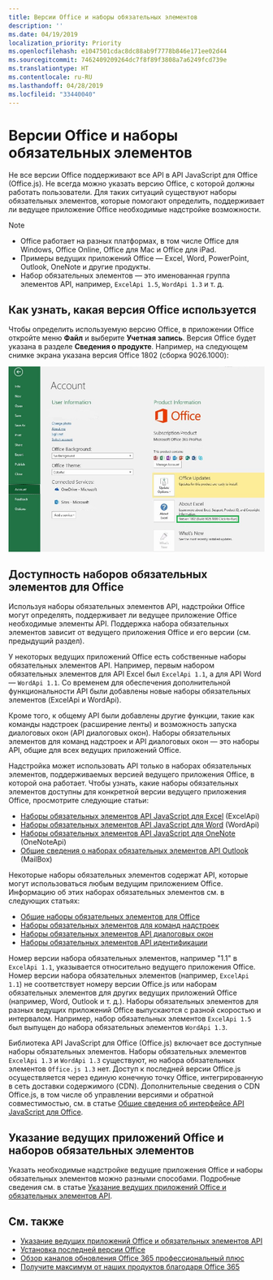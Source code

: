 ```yaml
---
title: Версии Office и наборы обязательных элементов
description: ''
ms.date: 04/19/2019
localization_priority: Priority
ms.openlocfilehash: e1047501cdac8dc88ab9f7778b846e171ee02d44
ms.sourcegitcommit: 7462409209264dc7f8f89f3808a7a6249fcd739e
ms.translationtype: HT
ms.contentlocale: ru-RU
ms.lasthandoff: 04/28/2019
ms.locfileid: "33440040"
---
```

# <a name="office-versions-and-requirement-sets"></a>Версии Office и наборы обязательных элементов

Не все версии Office поддерживают все API в API JavaScript для Office (Office.js). Не всегда можно указать версию Office, с которой должны работать пользователи.  Для таких ситуаций существуют наборы обязательных элементов, которые помогают определить, поддерживает ли ведущее приложение Office необходимые надстройке возможности. 

> [!NOTE]
> - Office работает на разных платформах, в том числе Office для Windows, Office Online, Office для Mac и Office для iPad.
> - Примеры ведущих приложений Office — Excel, Word, PowerPoint, Outlook, OneNote и другие продукты.  
> - Набор обязательных элементов — это именованная группа элементов API, например, `ExcelApi 1.5`, `WordApi 1.3` и т. д.  


## <a name="how-to-check-your-office-version"></a>Как узнать, какая версия Office используется

Чтобы определить используемую версию Office, в приложении Office откройте меню **Файл** и выберите **Учетная запись**. Версия Office будет указана в разделе **Сведения о продукте**. Например, на следующем снимке экрана указана версия Office 1802 (сборка 9026.1000):

![Проверка версии Office](../images/office-version-number-ui.jpg)


## <a name="office-requirement-sets-availability"></a>Доступность наборов обязательных элементов для Office

Используя наборы обязательных элементов API, надстройки Office могут определять, поддерживает ли ведущее приложение Office необходимые элементы API. Поддержка набора обязательных элементов зависит от ведущего приложения Office и его версии (см. предыдущий раздел).

У некоторых ведущих приложений Office есть собственные наборы обязательных элементов API. Например, первым набором обязательных элементов для API Excel был `ExcelApi 1.1`, а для API Word — `WordApi 1.1`. Со временем для обеспечения дополнительной функциональности API были добавлены новые наборы обязательных элементов (ExcelApi и WordApi).

Кроме того, к общему API были добавлены другие функции, такие как команды надстроек (расширение ленты) и возможность запуска диалоговых окон (API диалоговых окон). Наборы обязательных элементов для команд надстроек и API диалоговых окон — это наборы API, общие для всех ведущих приложений Office.

Надстройка может использовать API только в наборах обязательных элементов, поддерживаемых версией ведущего приложения Office, в которой она работает. Чтобы узнать, какие наборы обязательных элементов доступны для конкретной версии ведущего приложения Office, просмотрите следующие статьи:

- [Наборы обязательных элементов API JavaScript для Excel](/office/dev/add-ins/reference/requirement-sets/excel-api-requirement-sets) (ExcelApi)
- [Наборы обязательных элементов API JavaScript для Word](/office/dev/add-ins/reference/requirement-sets/word-api-requirement-sets) (WordApi)
- [Наборы обязательных элементов API JavaScript для OneNote](/office/dev/add-ins/reference/requirement-sets/onenote-api-requirement-sets) (OneNoteApi)
- [Общие сведения о наборах обязательных элементов API Outlook](/office/dev/add-ins/reference/requirement-sets/outlook-api-requirement-sets) (MailBox)

Некоторые наборы обязательных элементов содержат API, которые могут использоваться любым ведущим приложением Office. Информацию об этих наборах обязательных элементов см. в следующих статьях:

- [Общие наборы обязательных элементов для Office](/office/dev/add-ins/reference/requirement-sets/office-add-in-requirement-sets)
- [Наборы обязательных элементов для команд надстроек](/office/dev/add-ins/reference/requirement-sets/add-in-commands-requirement-sets)
- [Наборы обязательных элементов API диалоговых окон](/office/dev/add-ins/reference/requirement-sets/dialog-api-requirement-sets)
- [Наборы обязательных элементов API идентификации](/office/dev/add-ins/reference/requirement-sets/identity-api-requirement-sets)

Номер версии набора обязательных элементов, например "1.1" в `ExcelApi 1.1`, указывается относительно ведущего приложения Office. Номер версии набора обязательных элементов (например, `ExcelApi 1.1`) не соответствует номеру версии Office.js или наборам обязательных элементов для других ведущих приложений Office (например, Word, Outlook и т. д.).  Наборы обязательных элементов для разных ведущих приложений Office выпускаются с разной скоростью и интервалом. Например, набор обязательных элементов `ExcelApi 1.5` был выпущен до набора обязательных элементов `WordApi 1.3`.

Библиотека API JavaScript для Office (Office.js) включает все доступные наборы обязательных элементов. Наборы обязательных элементов `ExcelApi 1.3` и `WordApi 1.3` существуют, но набора обязательных элементов `Office.js 1.3` нет. Доступ к последней версии Office.js осуществляется через единую конечную точку Office, интегрированную в сеть доставки содержимого (CDN). Дополнительные сведения о CDN Office.js, в том числе об управлении версиями и обратной совместимостью, см. в статье [Общие сведения об интерфейсе API JavaScript для Office](/office/dev/add-ins/develop/understanding-the-javascript-api-for-office).

## <a name="specify-office-hosts-and-requirement-sets"></a>Указание ведущих приложений Office и наборов обязательных элементов

Указать необходимые надстройке ведущие приложения Office и наборы обязательных элементов можно разными способами.  Подробные сведения см. в статье [Указание ведущих приложений Office и обязательных элементов API](/office/dev/add-ins/develop/specify-office-hosts-and-api-requirements).


## <a name="see-also"></a>См. также

- [Указание ведущих приложений Office и обязательных элементов API](/office/dev/add-ins/develop/specify-office-hosts-and-api-requirements)
- [Установка последней версии Office](/office/dev/add-ins/develop/install-latest-office-version)
- [Обзор каналов обновления Office 365 профессиональный плюс](/deployoffice/overview-of-update-channels-for-office-365-proplus)
- [Получите максимум от наших продуктов благодаря Office 365](https://products.office.com/compare-all-microsoft-office-products?tab=2)
